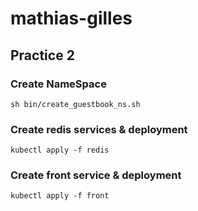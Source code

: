# mathias-gilles

## Practice 2

### Create NameSpace

````shell
sh bin/create_guestbook_ns.sh
````

### Create redis services & deployment

````shell
kubectl apply -f redis
````

### Create front service & deployment

````shell
kubectl apply -f front
````